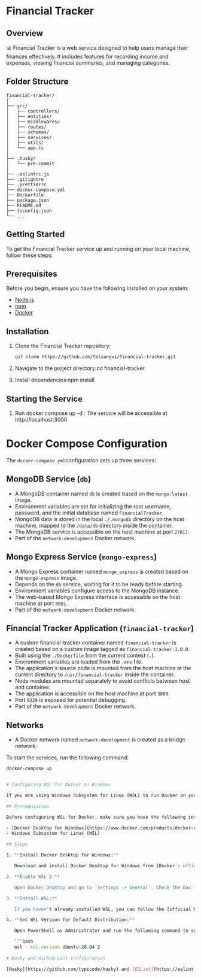 # Financial Tracker

## Overview

📊 Financial Tracker is a web service designed to help users manage their finances effectively. It includes features for recording income and expenses, viewing financial summaries, and managing categories.

## Folder Structure

```plaintext
financial-tracker/
│
├── src/
│   ├── controllers/
│   ├── entities/
│   ├── middlewares/
│   ├── routes/
│   ├── schemas/
│   ├── services/
│   ├── utils/
│   └── app.ts
│
├── .husky/
│   └── pre-commit
│
├── .eslintrc.js
├── .gitignore
├── .prettierrc
├── docker-compose.yml
├── Dockerfile
├── package.json
├── README.md
├── tsconfig.json
└── ...
```

## Getting Started

To get the Financial Tracker service up and running on your local machine, follow these steps:

## Prerequisites

Before you begin, ensure you have the following installed on your system:

- [Node.js](https://nodejs.org/)
- [npm](https://www.npmjs.com/)
- [Docker](https://www.docker.com/)

## Installation

1. Clone the Financial Tracker repository:

   ```bash
   git clone https://github.com/telsangvi/financial-tracker.git
2. Navigate to the project directory:cd financial-tracker
3. Install dependencies:npm install

## Starting the Service
1. Run docker compose up -d : The service will be accessible at http://localhost:3000

# Docker Compose Configuration
The `docker-compose.yml`configuration sets up three services:

## MongoDB Service (`db`)

- A MongoDB container named `db` is created based on the `mongo:latest` image.
- Environment variables are set for initializing the root username, password, and the initial database named `FinancialTracker`.
- MongoDB data is stored in the local `./.mongodb` directory on the host machine, mapped to the `/data/db` directory inside the container.
- The MongoDB service is accessible on the host machine at port `27017`.
- Part of the `network-development` Docker network.

## Mongo Express Service (`mongo-express`)

- A Mongo Express container named `mongo_express` is created based on the `mongo-express` image.
- Depends on the `db` service, waiting for it to be ready before starting.
- Environment variables configure access to the MongoDB instance.
- The web-based Mongo Express interface is accessible on the host machine at port `8081`.
- Part of the `network-development` Docker network.

## Financial Tracker Application (`financial-tracker`)

- A custom financial-tracker container named `financial-tracker` is created based on a custom image tagged as `financial-tracker:1.0.0`.
- Built using the `./Dockerfile` from the current context (`.`).
- Environment variables are loaded from the `.env` file.
- The application's source code is mounted from the host machine at the current directory to `/usr/financial-tracker` inside the container.
- Node modules are mounted separately to avoid conflicts between host and container.
- The application is accessible on the host machine at port `3000`.
- Port `9229` is exposed for potential debugging.
- Part of the `network-development` Docker network.

## Networks

- A Docker network named `network-development` is created as a bridge network.

To start the services, run the following command:

```bash
docker-compose up


# Configuring WSL for Docker on Windows

If you are using Windows Subsystem for Linux (WSL) to run Docker on your Windows machine, follow these steps for setup:

## Prerequisites

Before configuring WSL for Docker, make sure you have the following installed:

- [Docker Desktop for Windows](https://www.docker.com/products/docker-desktop)
- Windows Subsystem for Linux (WSL)

## Steps

1. **Install Docker Desktop for Windows:**

   Download and install Docker Desktop for Windows from [Docker's official website](https://www.docker.com/products/docker-desktop).

2. **Enable WSL 2:**

   Open Docker Desktop and go to `Settings -> General`. Check the box for "Use the WSL 2 based engine."

3. **Install WSL:**

   If you haven't already installed WSL, you can follow the [official Microsoft documentation](https://docs.microsoft.com/en-us/windows/wsl/install).

4. **Set WSL Version for Default Distribution:**

   Open PowerShell as Administrator and run the following command to set WSL version 2 for the default distribution:

   ```bash
   wsl --set-version Ubuntu-20.04 2
   
# Husky and Airbnb-Lint Configuration

[Husky](https://github.com/typicode/husky) and [ESLint](https://eslint.org/) with [Airbnb Style Guide](https://github.com/airbnb/javascript) are used to maintiain clean code in the project
